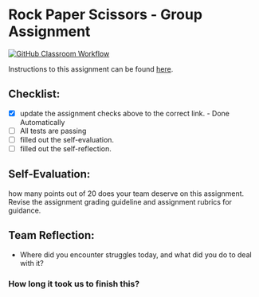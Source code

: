 Rock Paper Scissors - Group Assignment
===================================
[![GitHub Classroom Workflow](https://s///github.com/it3049c-fall22-henderson/rock-paper-scissors-KennethOtero/actions/workflows/classroom.yml/badge.svg)](https://s///github.com/it3049c-fall22-henderson/rock-paper-scissors-KennethOtero/actions/workflows/classroom.yml)

Instructions to this assignment can be found [here](https://it3049c.github.io/Material/Assignments/3.Rock_Paper_Scissors/).

## Checklist:
- [x] update the assignment checks above to the correct link. - Done Automatically
- [ ] All tests are passing
- [ ] filled out the self-evaluation.
- [ ] filled out the self-reflection.

## Self-Evaluation: 
how many points out of 20 does your team deserve on this assignment. Revise the assignment grading guideline and assignment rubrics for guidance.

## Team Reflection:
- Where did you encounter struggles today, and what did you do to deal with it?


### How long it took us to finish this?
